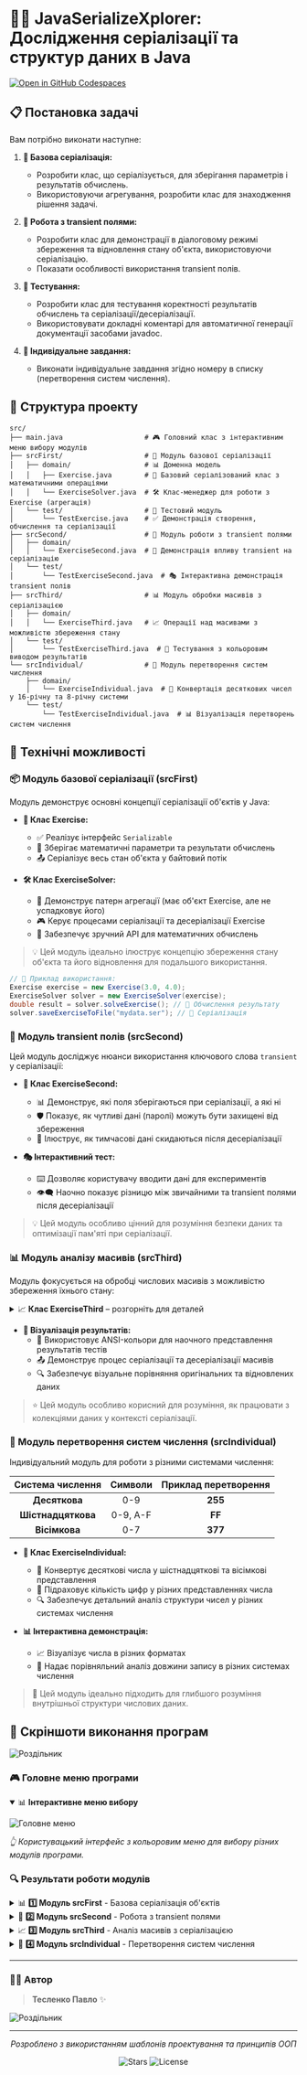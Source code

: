 # 🚀✨ JavaSerializeXplorer: Дослідження серіалізації та структур даних в Java
[![Open in GitHub Codespaces](https://github.com/codespaces/badge.svg)](https://github.com/codespaces/new?hide_repo_select=true&ref=task-2-classes-and-objects-%2804.03.25%29&repo=941975572)

## 📋 Постановка задачі

Вам потрібно виконати наступне:

1. **💾 Базова серіалізація:**
   - Розробити клас, що серіалізується, для зберігання параметрів і результатів обчислень.
   - Використовуючи агрегування, розробити клас для знаходження рішення задачі.

2. **🔐 Робота з transient полями:**
   - Розробити клас для демонстрації в діалоговому режимі збереження та відновлення стану об'єкта, використовуючи серіалізацію.
   - Показати особливості використання transient полів.

3. **🧪 Тестування:**
   - Розробити клас для тестування коректності результатів обчислень та серіалізації/десеріалізації.
   - Використовувати докладні коментарі для автоматичної генерації документації засобами javadoc.

4. **🔢 Індивідуальне завдання:**
   - Виконати індивідуальне завдання згідно номеру в списку (перетворення систем числення).

## 🌟 Структура проекту

```
src/
├── main.java                    # 🎮 Головний клас з інтерактивним меню вибору модулів
├── srcFirst/                    # 🔰 Модуль базової серіалізації
│   ├── domain/                  # 📊 Доменна модель
│   │   ├── Exercise.java        # 📝 Базовий серіалізований клас з математичними операціями
│   │   └── ExerciseSolver.java  # 🛠️ Клас-менеджер для роботи з Exercise (агрегація)
│   └── test/                    # 🧪 Тестовий модуль
│       └── TestExercise.java    # ✅ Демонстрація створення, обчислення та серіалізації
├── srcSecond/                   # 🔑 Модуль роботи з transient полями
│   ├── domain/
│   │   └── ExerciseSecond.java  # 🔐 Демонстрація впливу transient на серіалізацію
│   └── test/
│       └── TestExerciseSecond.java  # 🎭 Інтерактивна демонстрація transient полів
├── srcThird/                    # 📊 Модуль обробки масивів з серіалізацією
│   ├── domain/
│   │   └── ExerciseThird.java   # 📈 Операції над масивами з можливістю збереження стану
│   └── test/
│       └── TestExerciseThird.java  # 🌈 Тестування з кольоровим виводом результатів
└── srcIndividual/               # 🧮 Модуль перетворення систем числення
    ├── domain/
    │   └── ExerciseIndividual.java  # 🔢 Конвертація десяткових чисел у 16-річну та 8-річну системи
    └── test/
        └── TestExerciseIndividual.java  # 📊 Візуалізація перетворень систем числення
```

## 🔧 Технічні можливості

### 📦 Модуль базової серіалізації (srcFirst)

Модуль демонструє основні концепції серіалізації об'єктів у Java:

- **🧩 Клас Exercise:**
  - ✅ Реалізує інтерфейс `Serializable`
  - 💾 Зберігає математичні параметри та результати обчислень
  - 📤 Серіалізує весь стан об'єкта у байтовий потік

- **🛠️ Клас ExerciseSolver:**
  - 🔗 Демонструє патерн агрегації (має об'єкт Exercise, але не успадковує його)
  - 🎮 Керує процесами серіалізації та десеріалізації Exercise
  - 🧮 Забезпечує зручний API для математичних обчислень

> 💡 Цей модуль ідеально ілюструє концепцію збереження стану об'єкта та його відновлення для подальшого використання.

```java
// 📝 Приклад використання:
Exercise exercise = new Exercise(3.0, 4.0);
ExerciseSolver solver = new ExerciseSolver(exercise);
double result = solver.solveExercise(); // 🧮 Обчислення результату
solver.saveExerciseToFile("mydata.ser"); // 💾 Серіалізація
```

### 🔑 Модуль transient полів (srcSecond)

Цей модуль досліджує нюанси використання ключового слова `transient` у серіалізації:

- **🔐 Клас ExerciseSecond:**
  - 📊 Демонструє, які поля зберігаються при серіалізації, а які ні
  - 🛡️ Показує, як чутливі дані (паролі) можуть бути захищені від збереження
  - 🔄 Ілюструє, як тимчасові дані скидаються після десеріалізації

- **🎭 Інтерактивний тест:**
  - ⌨️ Дозволяє користувачу вводити дані для експериментів
  - 👁️‍🗨️ Наочно показує різницю між звичайними та transient полями після десеріалізації

> 💡 Цей модуль особливо цінний для розуміння безпеки даних та оптимізації пам'яті при серіалізації.

### 📊 Модуль аналізу масивів (srcThird)

Модуль фокусується на обробці числових масивів з можливістю збереження їхнього стану:

<details>
<summary>📈 <b>Клас ExerciseThird</b> – розгорніть для деталей</summary>

- 🧮 Реалізує різноманітні алгоритми обробки масивів:
  - ➕ Сума елементів
  - ➗ Середнє значення
  - ⬇️ Мінімальне значення
  - ⬆️ Максимальне значення
- 💾 Підтримує серіалізацію та десеріалізацію масивів
- 🛠️ Забезпечує зручний API для аналізу числових даних

</details>

- **🌈 Візуалізація результатів:**
  - 🎨 Використовує ANSI-кольори для наочного представлення результатів тестів
  - 📤 Демонструє процес серіалізації та десеріалізації масивів
  - 🔍 Забезпечує візуальне порівняння оригінальних та відновлених даних

> ⭐ Цей модуль особливо корисний для розуміння, як працювати з колекціями даних у контексті серіалізації.

### 🧮 Модуль перетворення систем числення (srcIndividual)

Індивідуальний модуль для роботи з різними системами числення:

| Система числення | Символи | Приклад перетворення |
|:----------------:|:-------:|:--------------------:|
| **Десяткова**    | 0-9     | **255**              |
| **Шістнадцяткова** | 0-9, A-F | **FF**               |
| **Вісімкова**    | 0-7     | **377**              |

- **🔢 Клас ExerciseIndividual:**
  - 🔄 Конвертує десяткові числа у шістнадцяткові та вісімкові представлення
  - 🔢 Підраховує кількість цифр у різних представленнях числа
  - 🔍 Забезпечує детальний аналіз структури чисел у різних системах числення

- **📊 Інтерактивна демонстрація:**
  - 📈 Візуалізує числа в різних форматах
  - 📏 Надає порівняльний аналіз довжини запису в різних системах числення

> 🌟 Цей модуль ідеально підходить для глибшого розуміння внутрішньої структури числових даних.

## 📸 Скріншоти виконання програм

![Роздільник](https://i.imgur.com/waxVImv.png)

### 🎮 Головне меню програми

<details open>
<summary>📊 <b>Інтерактивне меню вибору</b></summary>

![Головне меню](https://github.com/TeslenkoPavlo/oop-practice-teslenko/blob/task-2-classes-and-objects-(04.03.25)/img/photo5.png?raw=true)

*👆 Користувацький інтерфейс з кольоровим меню для вибору різних модулів програми.*
</details>

### 🔍 Результати роботи модулів

<details>
<summary>📊 <b>1️⃣ Модуль srcFirst</b> - Базова серіалізація об'єктів</summary>

![Результати модуля srcFirst](https://github.com/TeslenkoPavlo/oop-practice-teslenko/blob/task-2-classes-and-objects-(04.03.25)/img/photo2.png?raw=true)

*👆 Демонстрація роботи з об'єктами Exercise та їх серіалізації/десеріалізації.*
</details>

<details>
<summary>🔐 <b>2️⃣ Модуль srcSecond</b> - Робота з transient полями</summary>

![Результати модуля srcSecond](https://github.com/TeslenkoPavlo/oop-practice-teslenko/blob/task-2-classes-and-objects-(04.03.25)/img/photo1.png?raw=true)

*👆 Ілюстрація впливу ключового слова transient на серіалізацію полів.*
</details>

<details>
<summary>📈 <b>3️⃣ Модуль srcThird</b> - Аналіз масивів з серіалізацією</summary>

![Результати модуля srcThird](https://github.com/TeslenkoPavlo/oop-practice-teslenko/blob/task-2-classes-and-objects-(04.03.25)/img/photo3.png?raw=true)

*👆 Наочне представлення роботи з масивами та результатів їх обробки.*
</details>

<details>
<summary>🧮 <b>4️⃣ Модуль srcIndividual</b> - Перетворення систем числення</summary>

![Результати модуля srcIndividual](https://github.com/TeslenkoPavlo/oop-practice-teslenko/blob/task-2-classes-and-objects-(04.03.25)/img/photo4.png?raw=true)

*👆 Візуалізація результатів перетворення чисел між різними системами числення.*
</details>

---

### 👨‍💻 Автор
> **Тесленко Павло** ✨

![Роздільник](https://raw.githubusercontent.com/andreasbm/readme/master/assets/lines/rainbow.png)

---

<div align="center">
  
  *Розроблено з використанням шаблонів проектування та принципів ООП*
  
  ![Stars](https://img.shields.io/badge/⭐⭐⭐⭐⭐-5%20з%205-yellow?style=flat-square)
  ![License](https://img.shields.io/badge/Ліцензія-MIT-blue?style=flat-square)
  
</div>
